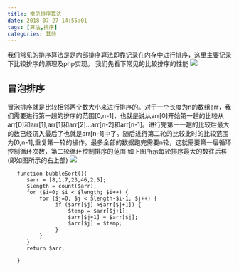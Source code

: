 ```yaml
---
title: 常见排序算法
date: 2018-07-27 14:55:01
tags: [算法,排序]
categories: 其他
---
```

我们常见的排序算法是是内部排序算法即靠记录在内存中进行排序，这里主要记录下比较排序的原理及php实现。
我们先看下常见的比较排序的性能
![](http://ww1.sinaimg.cn/large/65ca5a5cly1ftog943olij20se0auacj)
<!--more-->

## 冒泡排序

冒泡排序就是比较相邻两个数大小来进行排序的。对于一个长度为n的数组arr，我们需要进行第一趟的排序的范围[0,n-1]，也就是说从arr[0]开始第一趟的比较从arr[0]和arr[1],arr[1]和arr[2]...arr[n-2]和arr[n-1]。进行完第一一趟的比较后最大的数已经沉入最后了也就是arr[n-1]中了。随后进行第二轮的比较此时的比较范围为[0,n-1],重复第一轮的操作。最多全部的数据跑完需要n轮，这就需要第一层循环控制循环次数，第二轮循环控制排序的范围
如下图所示每轮排序最大的数往后移(即如图所示的右上部)
![](http://ww1.sinaimg.cn/large/65ca5a5cly1ftoh5cd8vlg207s06lgo0)

 ```
    function bubbleSort(){
       $arr = [8,1,7,23,46,2,5];
       $length = count($arr);
       for ($i=0; $i < $length; $i++) { 
           for ($j=0; $j < $length-$i-1; $j++) {
                if ($arr[$j] >$arr[$j+1]) {
                    $temp = $arr[$j+1];
                    $arr[$j+1] = $arr[$j];
                    $arr[$j] = $temp;
                } 
           }
       }
       return $arr;
        
    }
 ```